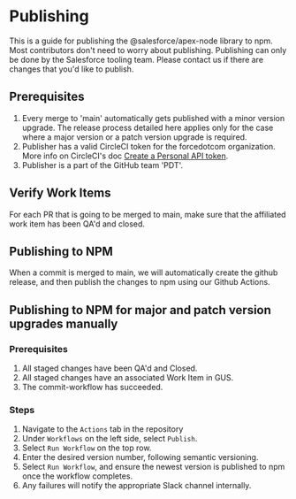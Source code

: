 # Publishing

This is a guide for publishing the @salesforce/apex-node library to npm. Most contributors don't need to worry about publishing. Publishing can only be done by the Salesforce tooling team. Please contact us if there are changes that you'd like to publish.

## Prerequisites

1. Every merge to 'main' automatically gets published with a minor version upgrade. The release process detailed here applies only for the case where a major version or a patch version upgrade is required.
1. Publisher has a valid CircleCI token for the forcedotcom organization. More info on CircleCI's doc [Create a Personal API token](https://circleci.com/docs/2.0/managing-api-tokens/#creating-a-personal-api-token).
1. Publisher is a part of the GitHub team 'PDT'.

## Verify Work Items

For each PR that is going to be merged to main, make sure that the affiliated work item has been QA'd and closed.

## Publishing to NPM

When a commit is merged to main, we will automatically create the github release, and then publish the changes to npm using our Github Actions.

## Publishing to NPM for major and patch version upgrades manually

### Prerequisites

1. All staged changes have been QA'd and Closed.
1. All staged changes have an associated Work Item in GUS.
1. The commit-workflow has succeeded.

### Steps

1. Navigate to the `Actions` tab in the repository
1. Under `Workflows` on the left side, select `Publish`.
1. Select `Run Workflow` on the top row.
1. Enter the desired version number, following semantic versioning.
1. Select `Run Workflow`, and ensure the newest version is published to npm once the workflow completes.
1. Any failures will notify the appropriate Slack channel internally.
